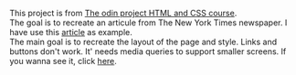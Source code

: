 This project is from [The odin project HTML and CSS course](https://www.theodinproject.com/paths/full-stack-ruby-on-rails/courses/html-and-css/lessons/positioning-and-floating-elements). <br>
The goal is to recreate an articule from The New York Times newspaper. I have use this [article](https://www.nytimes.com/2014/03/18/science/space/detection-of-waves-in-space-buttresses-landmark-theory-of-big-bang.html?_r=0) as example.<br>
The main goal is to recreate the layout of the page and style. Links and buttons don't work. It' needs media queries to support smaller screens.
If you wanna see it, click [here](https://jnfussion.github.io/new-york-times-article-page/).